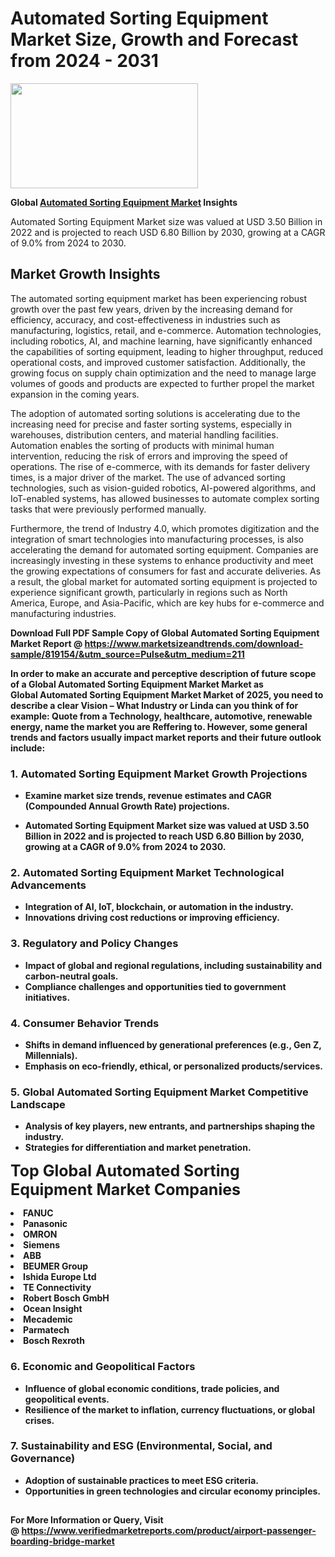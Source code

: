 <H1>Automated Sorting Equipment Market Size, Growth and Forecast from 2024 - 2031</H1><img class="aligncenter size-medium wp-image-584254" src="https://thirdeyenews.in/wp-content/uploads/2024/09/Global-Market-Research-300x168.jpeg" alt="" width="300" height="168" /><p><strong>Global&nbsp;<a href="https://www.marketsizeandtrends.com/download-sample/819154/&amp;utm_source=Pulse&amp;utm_medium=211">Automated Sorting Equipment Market</a> Insights</strong></p><p>Automated Sorting Equipment Market size was valued at USD 3.50 Billion in 2022 and is projected to reach USD 6.80 Billion by 2030, growing at a CAGR of 9.0% from 2024 to 2030.</p><p><h2>Market Growth Insights</h2> <p>The automated sorting equipment market has been experiencing robust growth over the past few years, driven by the increasing demand for efficiency, accuracy, and cost-effectiveness in industries such as manufacturing, logistics, retail, and e-commerce. Automation technologies, including robotics, AI, and machine learning, have significantly enhanced the capabilities of sorting equipment, leading to higher throughput, reduced operational costs, and improved customer satisfaction. Additionally, the growing focus on supply chain optimization and the need to manage large volumes of goods and products are expected to further propel the market expansion in the coming years.</p> <p><strong></strong></p> <p>The adoption of automated sorting solutions is accelerating due to the increasing need for precise and faster sorting systems, especially in warehouses, distribution centers, and material handling facilities. Automation enables the sorting of products with minimal human intervention, reducing the risk of errors and improving the speed of operations. The rise of e-commerce, with its demands for faster delivery times, is a major driver of the market. The use of advanced sorting technologies, such as vision-guided robotics, AI-powered algorithms, and IoT-enabled systems, has allowed businesses to automate complex sorting tasks that were previously performed manually.</p> <p>Furthermore, the trend of Industry 4.0, which promotes digitization and the integration of smart technologies into manufacturing processes, is also accelerating the demand for automated sorting equipment. Companies are increasingly investing in these systems to enhance productivity and meet the growing expectations of consumers for fast and accurate deliveries. As a result, the global market for automated sorting equipment is projected to experience significant growth, particularly in regions such as North America, Europe, and Asia-Pacific, which are key hubs for e-commerce and manufacturing industries.</p> <p><strong></p><p><span class=""><strong>Download Full PDF Sample Copy of Global Automated Sorting Equipment Market Report</strong> @ <a href="https://www.marketsizeandtrends.com/download-sample/819154/&amp;utm_source=Pulse&amp;utm_medium=211" target="_blank">https://www.marketsizeandtrends.com/download-sample/819154/&amp;utm_source=Pulse&amp;utm_medium=211</a></span></p><p>In order to make an accurate and perceptive description of future scope of a Global&nbsp;Automated Sorting Equipment Market Market as Global&nbsp;Automated Sorting Equipment Market Market of 2025, you need to describe a clear Vision &ndash; What Industry or Linda can you think of for example: Quote from a Technology, healthcare, automotive, renewable energy, name the market you are Reffering to. However, some general trends and factors usually impact market reports and their future outlook include:</p><h3>1.&nbsp;<strong>Automated Sorting Equipment Market Growth Projections</strong></h3><ul><li>Examine market size trends, revenue estimates and CAGR (Compounded Annual Growth Rate) projections.</li><li><p>Automated Sorting Equipment Market size was valued at USD 3.50 Billion in 2022 and is projected to reach USD 6.80 Billion by 2030, growing at a CAGR of 9.0% from 2024 to 2030.</p></li></ul><h3>2.&nbsp;<strong>Automated Sorting Equipment Market Technological Advancements</strong></h3><ul><li>Integration of AI, IoT, blockchain, or automation in the industry.</li><li>Innovations driving cost reductions or improving efficiency.</li></ul><h3>3.&nbsp;<strong>Regulatory and Policy Changes</strong></h3><ul><li>Impact of global and regional regulations, including sustainability and carbon-neutral goals.</li><li>Compliance challenges and opportunities tied to government initiatives.</li></ul><h3>4.&nbsp;<strong>Consumer Behavior Trends</strong></h3><ul><li>Shifts in demand influenced by generational preferences (e.g., Gen Z, Millennials).</li><li>Emphasis on eco-friendly, ethical, or personalized products/services.</li></ul><h3>5.&nbsp;<strong>Global Automated Sorting Equipment Market Competitive Landscape</strong></h3><ul><li>Analysis of key players, new entrants, and partnerships shaping the industry.</li><li>Strategies for differentiation and market penetration.</li></ul><p data-pm-slice="1 1 []"><span style="color: inherit; font-family: inherit; font-size: 25px;">Top Global Automated Sorting Equipment Market Companies</span></p><div class="" data-test-id=""><p><li>FANUC</li><li> Panasonic</li><li> OMRON</li><li> Siemens</li><li> ABB</li><li> BEUMER Group</li><li> Ishida Europe Ltd</li><li> TE Connectivity</li><li> Robert Bosch GmbH</li><li> Ocean Insight</li><li> Mecademic</li><li> Parmatech</li><li> Bosch Rexroth</li></p></div><h3>6.&nbsp;<strong>Economic and Geopolitical Factors</strong></h3><ul><li>Influence of global economic conditions, trade policies, and geopolitical events.</li><li>Resilience of the market to inflation, currency fluctuations, or global crises.</li></ul><h3>7.&nbsp;<strong>Sustainability and ESG (Environmental, Social, and Governance)</strong></h3><ul><li>Adoption of sustainable practices to meet ESG criteria.</li><li>Opportunities in green technologies and circular economy principles.</li></ul><h2><strong style="font-size: 14px;">For More Information or Query, Visit @&nbsp;</strong><a style="background-color: #ffffff; font-size: 14px;" href="https://www.marketsizeandtrends.com/report/automated-sorting-equipment-market/" target="_blank">https://www.verifiedmarketreports.com/product/airport-passenger-boarding-bridge-market</a></h2>
